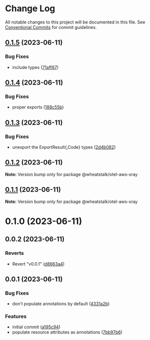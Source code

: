 # Change Log

All notable changes to this project will be documented in this file.
See [Conventional Commits](https://conventionalcommits.org) for commit guidelines.

## [0.1.5](https://github.com/wheatstalk/tools/compare/@wheatstalk/otel-aws-xray@0.1.4...@wheatstalk/otel-aws-xray@0.1.5) (2023-06-11)

### Bug Fixes

- include types ([71aff87](https://github.com/wheatstalk/tools/commit/71aff87e63d7fd89325dc1e28e9712166fee3d2e))

## [0.1.4](https://github.com/wheatstalk/tools/compare/@wheatstalk/otel-aws-xray@0.1.3...@wheatstalk/otel-aws-xray@0.1.4) (2023-06-11)

### Bug Fixes

- proper exports ([188c55b](https://github.com/wheatstalk/tools/commit/188c55ba7c41e4211bf5d5f91ae29c738a332c4e))

## [0.1.3](https://github.com/wheatstalk/tools/compare/@wheatstalk/otel-aws-xray@0.1.2...@wheatstalk/otel-aws-xray@0.1.3) (2023-06-11)

### Bug Fixes

- unexport the ExportResult{,Code} types ([2d4b082](https://github.com/wheatstalk/tools/commit/2d4b082c18e4f264f1dedfed39fd3405c382129a))

## [0.1.2](https://github.com/wheatstalk/tools/compare/@wheatstalk/otel-aws-xray@0.1.1...@wheatstalk/otel-aws-xray@0.1.2) (2023-06-11)

**Note:** Version bump only for package @wheatstalk/otel-aws-xray

## [0.1.1](https://github.com/wheatstalk/tools/compare/@wheatstalk/otel-aws-xray@0.1.0...@wheatstalk/otel-aws-xray@0.1.1) (2023-06-11)

**Note:** Version bump only for package @wheatstalk/otel-aws-xray

# 0.1.0 (2023-06-11)

## 0.0.2 (2023-06-11)

### Reverts

- Revert "v0.0.1" ([d8663a4](https://github.com/wheatstalk/tools/commit/d8663a429b068998e33a6bed104db8ec491d6be8))

## 0.0.1 (2023-06-11)

### Bug Fixes

- don't populate annotations by default ([4331a2b](https://github.com/wheatstalk/tools/commit/4331a2bf63364d15fccfe26fc889ba057e2beb53))

### Features

- initial commit ([a195c94](https://github.com/wheatstalk/tools/commit/a195c94e07c3fa006ef8152802617de4726353d7))
- populate resource attributes as annotations ([7bb97b6](https://github.com/wheatstalk/tools/commit/7bb97b62e6f4d1a819cbf85c41afb137e194d6bd))
